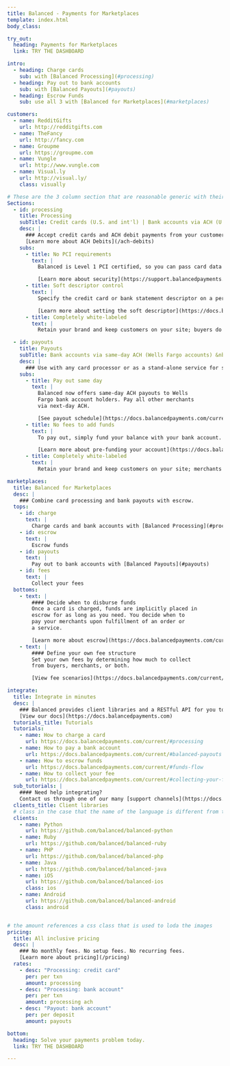 ```yaml
---
title: Balanced - Payments for Marketplaces
template: index.html
body_class:

try_out:
  heading: Payments for Marketplaces
  link: TRY THE DASHBOARD

intro:
  - heading: Charge cards
    sub: with [Balanced Processing](#processing)
  - heading: Pay out to bank accounts
    sub: with [Balanced Payouts](#payouts)
  - heading: Escrow Funds
    sub: use all 3 with [Balanced for Marketplaces](#marketplaces)

customers:
  - name: RedditGifts
    url: http://redditgifts.com
  - name: TheFancy
    url: http://fancy.com
  - name: Groupme
    url: https://groupme.com
  - name: Vungle
    url: http://www.vungle.com
  - name: Visual.ly
    url: http://visual.ly/
    class: visually

# These are the 3 column section that are reasonable generic with their format
Sections:
  - id: processing
    title: Processing
    subTitle: Credit cards (U.S. and int'l) | Bank accounts via ACH (U.S. only)
    desc: |
      ### Accept credit cards and ACH debit payments from your customers.
      [Learn more about ACH Debits](/ach-debits)
    subs:
      - title: No PCI requirements
        text: |
          Balanced is Level 1 PCI certified, so you can pass card data directly to us without worrying about compliance.

          [Learn more about security](https://support.balancedpayments.com/hc/en-us/categories/200005004-Security)
      - title: Soft descriptor control
        text: |
          Specify the credit card or bank statement descriptor on a per-transaction basis.

          [Learn more about setting the soft descriptor](https://docs.balancedpayments.com/current/#soft-descriptors)
      - title: Completely white-labeled
        text: |
          Retain your brand and keep customers on your site; buyers do not need to sign up for a Balanced account.

  - id: payouts
    title: Payouts
    subTitle: Bank accounts via same-day ACH (Wells Fargo accounts) &nbsp;|&nbsp; Bank accounts via next-day ACH (U.S. only)
    desc: |
      ### Use with any card processor or as a stand-alone service for same-day bank deposits.
    subs:
      - title: Pay out same day
        text: |
          Balanced now offers same-day ACH payouts to Wells
          Fargo bank account holders. Pay all other merchants
          via next-day ACH.

          [See payout schedule](https://docs.balancedpayments.com/current/#submission-delivery-times)
      - title: No fees to add funds
        text: |
          To pay out, simply fund your balance with your bank account.

          [Learn more about pre-funding your account](https://docs.balancedpayments.com/current/overview.html?language=bash#pre-funding-your-account)
      - title: Completely white-labeled
        text: |
          Retain your brand and keep customers on your site; merchants do not need to sign up for a Balanced account.

marketplaces:
  title: Balanced for Marketplaces
  desc: |
    ### Combine card processing and bank payouts with escrow.
  tops:
    - id: charge
      text: |
        Charge cards and bank accounts with [Balanced Processing](#processing)
    - id: escrow
      text: |
        Escrow funds
    - id: payouts
      text: |
        Pay out to bank accounts with [Balanced Payouts](#payouts)
    - id: fees
      text: |
        Collect your fees
  bottoms:
    - text: |
        #### Decide when to disburse funds
        Once a card is charged, funds are implicitly placed in
        escrow for as long as you need. You decide when to
        pay your merchants upon fulfillment of an order or
        a service.

        [Learn more about escrow](https://docs.balancedpayments.com/current/overview.html?language=bash#funds-flow)
    - text: |
        #### Define your own fee structure
        Set your own fees by determining how much to collect
        from buyers, merchants, or both.

        [View fee scenarios](https://docs.balancedpayments.com/current/overview?language=bash#collecting-your-fees)

integrate:
  title: Integrate in minutes
  desc: |
    ### Balanced provides client libraries and a RESTful API for you to easily integrate.
    [View our docs](https://docs.balancedpayments.com)
  tutorials_title: Tutorials
  tutorials:
    - name: How to charge a card
      url: https://docs.balancedpayments.com/current/#processing
    - name: How to pay a bank account
      url: https://docs.balancedpayments.com/current/#balanced-payouts
    - name: How to escrow funds
      url: https://docs.balancedpayments.com/current/#funds-flow
    - name: How to collect your fee
      url: https://docs.balancedpayments.com/current/#collecting-your-fees
  sub_tutorials: |
    #### Need help integrating?
    Contact us through one of our many [support channels](https://docs.balancedpayments.com/current/#support).
  clients_title: Client libraries
  # class in the case that the name of the language is different from the css class for the image
  clients:
    - name: Python
      url: https://github.com/balanced/balanced-python
    - name: Ruby
      url: https://github.com/balanced/balanced-ruby
    - name: PHP
      url: https://github.com/balanced/balanced-php
    - name: Java
      url: https://github.com/balanced/balanced-java
    - name: iOS
      url: https://github.com/balanced/balanced-ios
      class: ios
    - name: Android
      url: https://github.com/balanced/balanced-android
      class: android


# the amount references a css class that is used to loda the images
pricing:
  title: All inclusive pricing
  desc: |
    ### No monthly fees. No setup fees. No recurring fees.
    [Learn more about pricing](/pricing)
  rates:
    - desc: "Processing: credit card"
      per: per txn
      amount: processing
    - desc: "Processing: bank account"
      per: per txn
      amount: processing ach
    - desc: "Payout: bank account"
      per: per deposit
      amount: payouts

bottom:
  heading: Solve your payments problem today.
  link: TRY THE DASHBOARD

---
```

